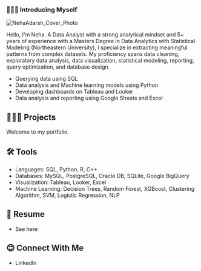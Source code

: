### 🙋🏻‍♀️ Introducing Myself
![NehaAdarsh_Cover_Photo](https://github.com/NehAdarsh/NehAdarsh/assets/111151093/6e3a924f-a22e-49d1-8569-ce87bd2f9a2c)

Hello, I'm Neha. A Data Analyst with a strong analytical mindset and 5+ years of experience with a Masters Degree in Data Analytics with Statistical Modeling (Northeastern University), I specialize in extracting meaningful patterns from complex datasets. My proficiency spans data cleaning, exploratory data analysis, data visualization, statistical modeling, reporting, query optimization, and database design.

- Querying data using SQL
- Data analysis and Machine learning models using Python
- Developing dashboards on Tableau and Looker 
- Data analysis and reporting using Google Sheets and Excel

## 👩🏻‍💻 Projects
Welcome to my portfolio.

## 🛠️ Tools
- Languages: SQL, Python, R, C++
- Databases: MySQL, PostgreSQL, Oracle DB, SQLite, Google BigQuery
- Visualization: Tableau, Looker, Excel
- Machine Learning: Decision Trees, Random Forest, XGBoost, Clustering Algorithm, SVM, Logistic Regression, NLP

## 📜 Resume
- See here

## 😊 Connect With Me
- LinkedIn



<!--
**NehAdarsh/NehAdarsh** is a ✨ _special_ ✨ repository because its `README.md` (this file) appears on your GitHub profile.

Here are some ideas to get you started:

- 🔭 I’m currently working on ...
- 🌱 I’m currently learning ...
- 👯 I’m looking to collaborate on ...
- 🤔 I’m looking for help with ...
- 💬 Ask me about ...
- 📫 How to reach me: ...
- 😄 Pronouns: ...
- ⚡ Fun fact: ...
-->
